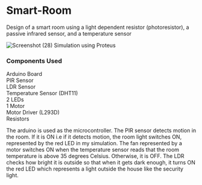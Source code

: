 # Smart-Room
Design of a smart room using a light dependent resistor (photoresistor), a passive infrared sensor, and a temperature sensor

![Screenshot (28)](https://github.com/user-attachments/assets/2acb3928-47e4-4eae-a33c-5c2cb32922d9)
Simulation using Proteus

### Components Used

Arduino Board  
PIR Sensor  
LDR Sensor  
Temperature Sensor (DHT11)  
2 LEDs  
1 Motor  
Motor Driver (L293D)  
Resistors

The arduino is used as the microcontroller. The PIR sensor detects motion in the room. If it is ON i.e if it detects motion, the room light switches ON, represented by the red LED in my simulation. The fan represented by a motor switches ON when the temperature sensor reads that the room temperature is above 35 degrees Celsius. Otherwise, it is OFF. The LDR checks how bright it is outside so that when it gets dark enough, it turns ON the red LED which represents a light outside the house like the security light.

